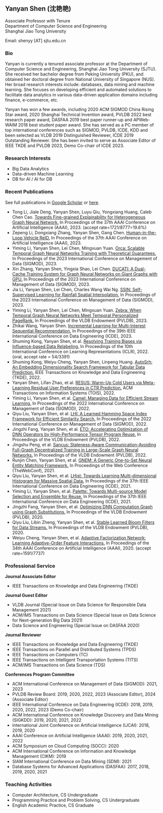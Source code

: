 ## Yanyan Shen (沈艳艳)

Associate Professor with Tenure\
Department of Computer Science and Engineering\
Shanghai Jiao Tong University

Email: shenyy [AT] sjtu.edu.cn

### Bio

Yanyan is currently a tenured associate professor at the Department of Computer Science and Engineering, Shanghai Jiao Tong University (SJTU). She received her bachelor degree from Peking University (PKU), and obtained her doctoral degree from National University of Singapore (NUS). Her broad research interests include: databases, data mining and machine learning. She focuses on developing efficient and automated solutions to facilitate data analytics in various data-driven application domains including finance, e-commerce, etc.

Yanyan has won a few awards, including 2020 ACM SIGMOD China Rising Star award, 2020 Shanghai Technical Invention award, PVLDB 2022 best research paper award, DASFAA 2019 best paper runner-up and APWeb-WAIM 2018 best student paper award. She has served as a PC member of top international conferences such as SIGMOD, PVLDB, ICDE, KDD and been selected as VLDB 2019 Distinguished Reviewer, ICDE 2019 Outstanding Reviewer. She has been invited to serve as Associate Editor of IEEE TKDE and PVLDB 2023, Demo Co-chair of ICDE 2023. 


### Research Interests

- Big Data Analytics
- Data-driven Machine Learning
- DB for AI / AI for DB


### Recent Publications 
See full publications in [Google Scholar](https://scholar.google.com/citations?hl=en&user=MBuqhZUAAAAJ) or [here]().


- Tong Li, Jiale Deng, Yanyan Shen, Luyu Qiu, Yongxiang Huang, Caleb Chen Cao. [Towards Fine-grained Explainability for Heterogeneous Graph Neural Network.]() In Proceedings of the 37th AAAI Conference on Artificial Intelligence (AAAI), 2023. (accept rate=1721/8777=19.6%)
- Zepeng Li, Dongxiang Zhang, Yanyan Shen, Gang Chen. [Human-in-the-Loop Vehicle ReID.]() In Proceedings of the 37th AAAI Conference on Artificial Intelligence (AAAI), 2023.
- Yiming Li, Yanyan Shen, Lei Chen, Mingxuan Yuan. [Orca: Scalable Temporal Graph Neural Networks Training with Theoretical Guarantees.]() In Proceedings of the 2023 International Conference on Management of Data (SIGMOD), 2023.
- Xin Zhang, Yanyan Shen, Yingxia Shao, Lei Chen. [DUCATI: A Dual-Cache Training System for Graph Neural Networks on Giant Graphs with GPU.]() In Proceedings of the 2023 International Conference on Management of Data (SIGMOD), 2023.
- Jia Li, Yanyan Shen, Lei Chen, Charles Wang Wai Ng. [SSIN: Self-Supervised Learning for Rainfall Spatial Interpolation.]() In Proceedings of the 2023 International Conference on Management of Data (SIGMOD), 2023.
- Yiming Li, Yanyan Shen, Lei Chen, Mingxuan Yuan. [Zebra: When Temporal Graph Neural Networks Meet Temporal Personalized PageRank.]() In Proceedings of the VLDB Endowment (PVLDB), 2023.
- Zhikai Wang, Yanyan Shen. [Incremental Learning for Multi-Interest Sequential Recommendation.]() In Proceedings of the 39th IEEE International Conference on Data Engineering (ICDE), 2023.
- Shuming Kong, Yanyan Shen, et al. [Resolving Training Biases via Influence-based Data Relabeling.]() In Proceedings of the 10th International Conference on Learning Representations (ICLR), 2022. (oral, accept rate = 54/3391)
- Shuming Kong, Weiyu Cheng, Yanyan Shen, Linpeng Huang.  [AutoSrh: An Embedding Dimensionality Search Framework for Tabular Data Prediction.]() IEEE Transactions on Knowledge and Data Engineering (TKDE), 2022.
- Yanyan Shen, Lifan Zhao, et al. [RESUS: Warm-Up Cold Users via Meta-Learning Residual User Preferences in CTR Prediction.]() ACM Transactions on Information Systems (TOIS), 2022.
- Yiming Li, Yanyan Shen, et al. [Camel: Managing Data for Efficient Stream Learning.]() In Proceedings of the 2022 International Conference on Management of Data (SIGMOD), 2022.
- Qiyu Liu, Yanyan Shen, et al. [LHI: A Learned Hamming Space Index Framework for Efficient Similarity Search.]() In Proceedings of the 2022 International Conference on Management of Data (SIGMOD), 2022.
- Jingzhi Fang, Yanyan Shen, et al. [ETO: Accelerating Optimization of DNN Operators by High-Performance Tensor Program Reuse.]() In Proceedings of the VLDB Endowment (PVLDB), 2022.
- Jingshu Peng, et al. [Sancus: Staleness-Aware Communication-Avoiding Full-Graph Decentralized Training in Large-Scale Graph Neural Networks.]() In Proceedings of the VLDB Endowment (PVLDB), 2022.
- Runjin Chen, Yanyan Shen, et al. [GNEM: A Generic One-to-Set Neural Entity Matching Framework.]() In Proceedings of the Web Conference (TheWebConf), 2021.
- Qiyu Liu, Yanyan Shen, et al. [LHist: Towards Learning Multi-dimensional Histogram for Massive Spatial Data.]() In Proceedings of the 37th IEEE International Conference on Data Engineering (ICDE), 2021.
- Yiming Li, Yanyan Shen, et al. [Palette: Towards Multi-source Model Selection and Ensemble for Reuse.]() In Proceedings of the 37th IEEE International Conference on Data Engineering (ICDE), 2021.
- Jingzhi Fang, Yanyan Shen, et al. [Optimizing DNN Computation Graph using Graph Substitutions.]() In Proceedings of the VLDB Endowment (PVLDB), 2020. 
- Qiyu Liu, Libin Zheng, Yanyan Shen, et al. [Stable Learned Bloom Filters for Data Streams.]() In Proceedings of the VLDB Endowment (PVLDB), 2020. 
- Weiyu Cheng, Yanyan Shen, et al. [Adaptive Factorization Network: Learning Adaptive-Order Feature Interactions.]() In Proceedings of the 34th AAAI Conference on Artificial Intelligence (AAAI), 2020. (accept rate=1591/7737)


### Professional Service

**Journal Associate Editor**

- IEEE Transactions on Knowledge and Data Engineering (TKDE)
 
**Journal Guest Editor**

- VLDB Journal (Special Issue on Data Science for Responsible Data Management 2021)
- ACM/IMS Transactions on Data Science (Special Issue on Data Science for Next-generation Big Data 2021)
- Data Science and Engineering (Special Issue on DASFAA 2020)

**Journal Reviewer**

- IEEE Transactions on Knowledge and Data Engineering (TKDE)
- IEEE Transactions on Parallel and Distributed Systems (TPDS)
- IEEE Transactions on Computers (TC)
- IEEE Transactions on Intelligent Transportation Systems (TITS)
- ACM/IMS Transactions on Data Science (TDS)

**Conferences Program Committee**

- ACM International Conference on Management of Data (SIGMOD): 2021, 2023
- PVLDB Review Board: 2019, 2020, 2022, 2023 (Associate Editor), 2024 (Associate Editor) 
- IEEE International Conference on Data Engineering (ICDE): 2018, 2019, 2020, 2022, 2023 (Demo Co-chair)
-	ACM International Conference on Knowledge Discovery and Data Mining (SIGKDD): 2019, 2020, 2021, 2022
-	International Joint Conference on Artificial Intelligence (IJCAI): 2018, 2019, 2020
-	AAAI Conference on Artificial Intelligence (AAAI): 2019, 2020, 2021, 2022
-	ACM Symposium on Cloud Computing (SOCC): 2020
-	ACM International Conference on Information and Knowledge Management (CIKM): 2019
-	SIAM International Conference on Data Mining (SDM): 2021
-	Database Systems for Advanced Applications (DASFAA): 2017, 2018, 2019, 2020, 2021


### Teaching Activities

- Computer Architecture, CS Undergraduate
- Programming Practice and Problem Solving, CS Undergraduate
- English Academic Practice, CS Graduate
